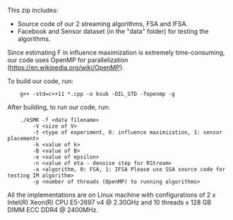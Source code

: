 This zip includes:

- Source code of our 2 streaming algorithms, FSA and IFSA.
- Facebook and Sensor dataset (in the "data" folder) for testing the algorithms.

Since estimating F in influence maximization is extremely time-consuming, our code uses OpenMP for parallelization (https://en.wikipedia.org/wiki/OpenMP).

To build our code, run:

```
	g++ -std=c++11 *.cpp -o ksub -DIL_STD -fopenmp -g
```

After building, to run our code, run:

```
	./kSMK -f <data filename> 
		-V <size of V> 
		-t <type of experiment, 0: influence maximization, 1: sensor placement> 
		-k <value of k> 
		-B <value of B> 
		-e <value of epsilon>
		-n <value of eta - denoise step for RStream> 
		-a <algorithm, 0: FSA, 1: IFSA Please use SSA source code for testing IM algorithm>
		-p <number of threads (OpenMP) to running algorithms>

```

All the implementations are on Linux machine with configurations of 2 x Intel(R) Xeon(R) CPU E5-2697 v4 @ 2.30GHz and 10 threads x 128 GB DIMM ECC DDR4 @ 2400MHz. 